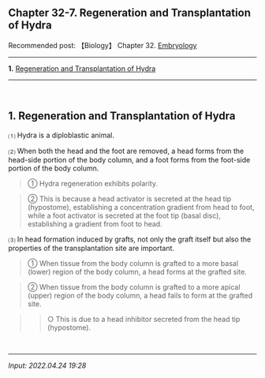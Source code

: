 ## **Chapter 32-7. Regeneration and Transplantation of Hydra**

Recommended post: 【Biology】 Chapter 32. [Embryology](https://jb243.github.io/pages/555)

---

**1.** [Regeneration and Transplantation of Hydra](#1-regeneration-and-transplantation-of-hydra)

---

<br>

## **1. Regeneration and Transplantation of Hydra**

⑴ Hydra is a diploblastic animal.

⑵ When both the head and the foot are removed, a head forms from the head-side portion of the body column, and a foot forms from the foot-side portion of the body column.

> ① Hydra regeneration exhibits polarity.

> ② This is because a head activator is secreted at the head tip (hypostome), establishing a concentration gradient from head to foot, while a foot activator is secreted at the foot tip (basal disc), establishing a gradient from foot to head.

⑶ In head formation induced by grafts, not only the graft itself but also the properties of the transplantation site are important.

> ① When tissue from the body column is grafted to a more basal (lower) region of the body column, a head forms at the grafted site.

> ② When tissue from the body column is grafted to a more apical (upper) region of the body column, a head fails to form at the grafted site.

>> ○ This is due to a head inhibitor secreted from the head tip (hypostome).

<br>

---

_Input: 2022.04.24 19:28_

